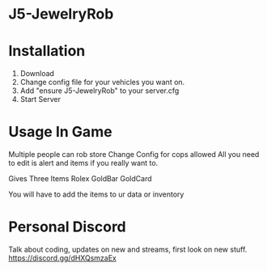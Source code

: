# J5-JewelryRob



# Installation

1. Download 
2. Change config file for your vehicles you want on.
3. Add "ensure J5-JewelryRob" to your server.cfg
4. Start Server 

# Usage In Game

Multiple people can rob store
Change Config for cops allowed
All you need to edit is alert and items if you really want to. 

Gives Three Items
Rolex
GoldBar
GoldCard

You will have to add the items to ur data or inventory


# Personal Discord

Talk about coding, updates on new and streams, first look on new stuff.
https://discord.gg/dHXQsmzaEx
